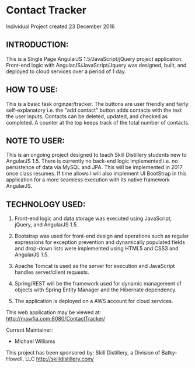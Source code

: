 # Contact Tracker
Individual Project created 23 December 2016

INTRODUCTION:
--------------------
This is a Single Page AngularJS 1.5/JavaScript/jQuery project application.  Front-end logic with AngularJS/JavaScript/Jquery was designed, built, and deployed to cloud services over a period of 1 day.

HOW TO USE:
---------------------
This is a basic task orginzer/tracker. The buttons are user friendly and fairly self-explanatory i.e. the "add contact" button adds contacts with the text the user inputs.  Contacts can be deleted, updated, and checked as completed.  A counter at the top keeps track of the total number of contacts.


NOTE TO USER:
---------------------
This is an ongoing project designed to teach Skill Distillery students new to AngularJS 1.5.  There is currently no back-end logic implemented i.e. no persistence of data via MySQL and JPA.  This will be implemented in 2017 once class resumes.  If time allows I will also implement UI BootStrap in this application for a more seamless execution with its native framework AngularJS.

TECHNOLOGY USED:
-----------------
1.  Front-end logic and data storage was executed using JavaScript, jQuery, and AngularJS 1.5.

2.  Bootstrap was used for front-end design and operations such as regular expressions for exception prevention and dynamically populated fields and drop-down lists were implemented using HTML5 and CSS3 and AngularJS 1.5.

6.  Apache Tomcat is used as the server for execution and JavaScript handles server/client requests.

7.  Spring/REST will be the framework used for dynamic management of objects with Spring Entity Manager and the Hibernate dependency.

8.  The application is deployed on a AWS account for cloud services.

This web application may be viewed at: http://mawfia.com:8080/ContactTracker/

Current Maintainer:
 * Michael Williams

This project has been sponsored by:
Skill Distillery, a Division of Batky-Howell, LLC
http://skilldistillery.com/
